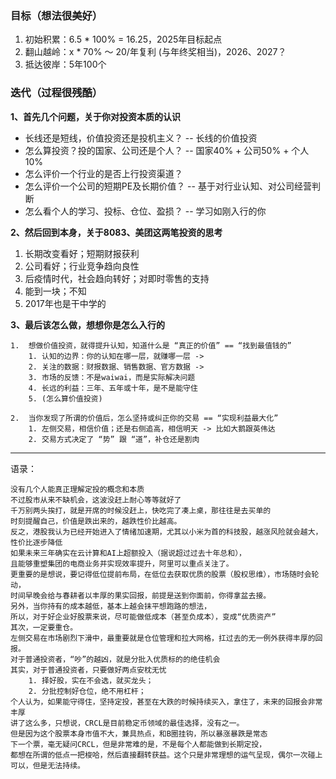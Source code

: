 
### 目标（想法很美好）

1. 初始积累：6.5 * 100% = 16.25，2025年目标起点
2. 翻山越岭：x * 70% ～ 20/年复利 (与年终奖相当)，2026、2027？
3. 抵达彼岸：5年100个


### 迭代（过程很残酷）


**1、首先几个问题，关于你对投资本质的认识**

-  长线还是短线，价值投资还是投机主义？ -- 长线的价值投资
-  怎么算投资？投的国家、公司还是个人？ -- 国家40% + 公司50% + 个人10%
-  怎么评价一个行业的是否上行投资渠道？
-  怎么评价一个公司的短期PE及长期价值？ -- 基于对行业认知、对公司经营判断
-  怎么看个人的学习、投标、仓位、盈损？  -- 学习如刚入行的你


**2、然后回到本身，关于8083、美团这两笔投资的思考**

1.  长期改变看好；短期财报获利
2.  公司看好；行业竞争趋向良性
3.  后疫情时代，社会趋向转好；对即时零售的支持
4.  能到一块；不知
5.  2017年也是干中学的


**3、最后该怎么做，想想你是怎么入行的**

	1.  想做价值投资，就得提升认知，知道什么是 “真正的价值” == “找到最值钱的”
		1. 认知的边界：你的认知在哪一层，就赚哪一层 -> 
		2. 关注的数据：财报数据、销售数据、官方数据 -> 
		3. 市场的反馈：不是waiwai，而是实际解决问题
		4. 长远的利益：三年、五年或十年，是不是能守住
		5. (怎么算价值投资)
		   
	2.  当你发现了所谓的价值后，怎么坚持或纠正你的交易 == “实现利益最大化”
		1. 左侧交易，相信价值；还是右侧追高，相信明天 -> 比如大鹅跟英伟达
		2. 交易方式决定了 “势” 跟 “道”，补仓还是割肉




-----



语录：

	没有几个人能真正理解定投的概念和本质
	不过股市从来不缺机会，这波没赶上耐心等等就好了
	千万别两头挨打，就是开席的时候没赶上，快吃完了凑上桌，那往往是去买单的
	时刻提醒自己，价值是跌出来的，越跌性价比越高。
	反之，港股我认为已经开始进入了情绪加速期，尤其以小米为首的科技股，越涨风险就会越大，性价比逐步降低
	如果未来三年确实在云计算和AI上超额投入（据说超过过去十年总和），
	且能够重塑集团的电商业务并实现效率提升，阿里可以重点关注了。
	更重要的是想说，要记得低位提前布局，在低位去获取优质的股票（股权思维），市场随时会轮动，
	时间早晚会给与春耕者以丰厚的果实回报，前提是送到你面前，你得拿盆去接。
	另外，当你持有的成本越低，基本上越会抹平想跑路的想法，
	所以，对于好企业好股票来说，尽可能做低成本（甚至负成本），变成“优质资产”
	其次，一定要重仓。
	左侧交易在市场剧烈下滑中，最重要就是仓位管理和拉大网格，扛过去的无一例外获得丰厚的回报。
	对于普通投资者，“吵”的越凶，就是分批入优质标的的绝佳机会
	其实，对于普通投资者，只要做好两点安枕无忧
		1. 择好股，实在不会选，就买龙头；
		2. 分批控制好仓位，绝不用杠杆；
	个人认为，如果能守得住，坚持定投，甚至在大跌的时候持续买入，拿住了，未来的回报会非常丰厚
	讲了这么多，只想说，CRCL是目前稳定币领域的最佳选择，没有之一。
	但是因为这个股票本身市值不大，兼具热点，和B圈挂钩，所以暴涨暴跌是常态
	下一个票，毫无疑问CRCL，但是非常难的是，不是每个人都能做到长期定投，
	都想在所谓的低点一把梭哈，然后直接翻转获益。这个只是非常理想的运气呈现，偶尔一次碰上可以，但是无法持续。

